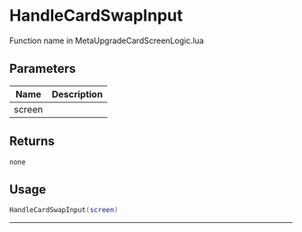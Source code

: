 # HandleCardSwapInput

Function name in MetaUpgradeCardScreenLogic.lua

## Parameters

| Name   | Description |
| ------ | ----------- |
| screen |             |

## Returns

`none`

## Usage

```lua
HandleCardSwapInput(screen)
```

---
